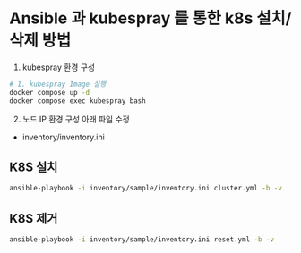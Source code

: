 # Ansible 과 kubespray 를 통한 k8s 설치/삭제 방법 

1. kubespray 환경 구성
```bash
# 1. kubespray Image 실행
docker compose up -d
docker compose exec kubespray bash
```
2. 노드 IP 환경 구성
아래 파일 수정
- inventory/inventory.ini

## K8S 설치
```bash
ansible-playbook -i inventory/sample/inventory.ini cluster.yml -b -v
```

## K8S 제거
```bash
ansible-playbook -i inventory/sample/inventory.ini reset.yml -b -v
```
